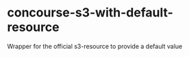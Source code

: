 # concourse-s3-with-default-resource
Wrapper for the official s3-resource to provide a default value
